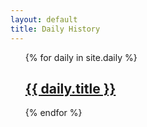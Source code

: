 ```yaml
---
layout: default
title: Daily History
---
```


<ul class="posts-list">
    {% for daily in site.daily %}
        <h2>
            <a href="{{ daily.url }}">
                {{ daily.title }}
            </a>
        </h2>
        <!-- <p>{{ daily.content | markdownify }}</p> -->
    {% endfor %}
</ul>